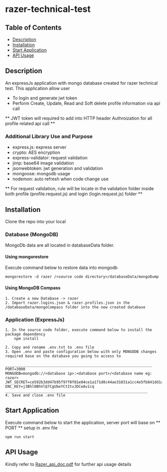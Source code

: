 # razer-technical-test

## Table of Contents

- [Description](#description)
- [Installation](#Installation)
- [Start Application](#StartApplication)
- [API Usage](#APIUsage)

## Description

An expressJs application with mongo database created for razer technical test.
This application allow user

- To login and generate jwt token
- Perform Create, Update, Read and Soft delete profile information via api call

** JWT token will required to add into HTTP header Authroization for all profile related api call **

### Additional Library Use and Purpose

- express.js: express server
- crypto: AES encryption
- express-validator: request validation
- jimp: base64 image validation
- jsonwebtoken: jwt generation and validation
- mongoose: mongodb usage
- nodemon: auto refresh when code change use

** For request validation, rule will be locate in the validation folder inside both profile (profile.request.js) and login (login.request.js) folder **

## Installation

Clone the repo into your local

### Database (MongoDB)

MongoDb data are all located in databaseData folder.

#### Using mongorestore

Execute command below to restore data into mongodb

```
mongorestore -d razer /<source code directory>/databaseData/mongoDump
```

#### Using MongoDB Compass

    1. Create a new Database -> razer
    2. Import razer.logins.json & razer.profiles.json in the /databaseData/mongoCompass folder into the new created database

### Application (ExpressJs)

    1. In the source code folder, execute command below to install the package dependency
        npm install

    2. Copy and rename .env.txt to .env file
    3. Open .env and paste configuration below with only MONGODB changes required base on the database you going to access to

    __________________________________________________________________
    PORT=3000
    MONGODB=mongodb://<database ip>:<database port>/<database name eg: razer>
    JWT_SECRET=ce592b3dd47b95f97f0f81e84ce1a171d0c44ae31031a1cc4e5fb841dd1a2fef
    ENC_KEY=j3Bhl0BhVlQ7CgUbeYCtItvJDCeAv1cq
    ________________________________________________________________
    4. Save and close .env file

## Start Application

Execute command below to start the application, server port will base on ** PORT ** setup in .env file

`npm run start`

## API Usage

Kindly refer to [Razer_api_doc.pdf](https://drive.google.com/file/d/1ppK2UijiwvZBTER-whnhJuoaTj2IxLbx/view?usp=sharing) for further api usage details

